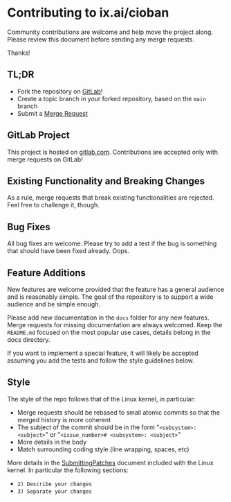 # Contributing to ix.ai/cioban

Community contributions are welcome and help move the project along.  Please review this document before sending any merge requests.

Thanks!

## TL;DR

* Fork the repository on [GitLab](https://gitlab.com/ix.ai/cioban)!
* Create a topic branch in your forked repository, based on the `main` branch
* Submit a [Merge Request](https://gitlab.com/ix.ai/cioban/-/merge_requests)

## GitLab Project

This project is hosted on [gitlab.com](https://gitlab.com/ix.ai/cioban). Contributions are accepted only with merge requests on GitLab!

## Existing Functionality and Breaking Changes

As a rule, merge requests that break existing functionalities are rejected. Feel free to challenge it, though.

## Bug Fixes

All bug fixes are welcome. Please try to add a test if the bug is something that should have been fixed already. Oops.

## Feature Additions

New features are welcome provided that the feature has a general audience and is reasonably simple.  The goal of the repository is to support a wide audience and be simple enough.

Please add new documentation in the `docs` folder for any new features.  Merge requests for missing documentation are always welcomed. Keep the `README.md` focused on the most popular use cases, details belong in the docs directory.

If you want to implement a special feature, it will likely be accepted assuming you add the tests and follow the style guidelines below.

## Style

The style of the repo follows that of the Linux kernel, in particular:

* Merge requests should be rebased to small atomic commits so that the merged history is more coherent
* The subject of the commit should be in the form "`<subsystem>: <subject>`" or "`<issue_number># <subsystem>: <subject>`"
* More details in the body
* Match surrounding coding style (line wrapping, spaces, etc)

More details in the [SubmittingPatches](https://www.kernel.org/doc/html/latest/process/submitting-patches.html) document included with the Linux kernel.  In particular the following sections:

* `2) Describe your changes`
* `3) Separate your changes`
